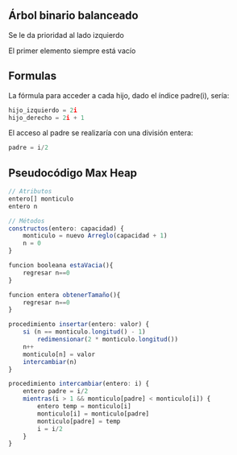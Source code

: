 ## Árbol binario balanceado

Se le da prioridad al lado izquierdo

El primer elemento siempre está vacío

## Formulas

La fórmula para acceder a cada hijo, dado el índice padre(i), sería:

```jsx
hijo_izquierdo = 2i
hijo_derecho = 2i + 1
```

El acceso al padre se realizaría con una división entera:

```jsx
padre = i/2
```

## Pseudocódigo Max Heap

```jsx
// Atributos
entero[] monticulo
entero n

// Métodos
constructos(entero: capacidad) {
	monticulo = nuevo Arreglo(capacidad + 1)
	n = 0
}

funcion booleana estaVacia(){
	regresar n==0
}

funcion entera obtenerTamaño(){
	regresar n==0
}

procedimiento insertar(entero: valor) {
	si (n == monticulo.longitud() - 1)
		redimensionar(2 * monticulo.longitud())
	n++
	monticulo[n] = valor
	intercambiar(n)
}

procedimiento intercambiar(entero: i) {
	entero padre = i/2
	mientras(i > 1 && monticulo[padre] < monticulo[i]) {
		entero temp = monticulo[i]
		monticulo[i] = monticulo[padre]
		monticulo[padre] = temp
		i = i/2
	}
}
```